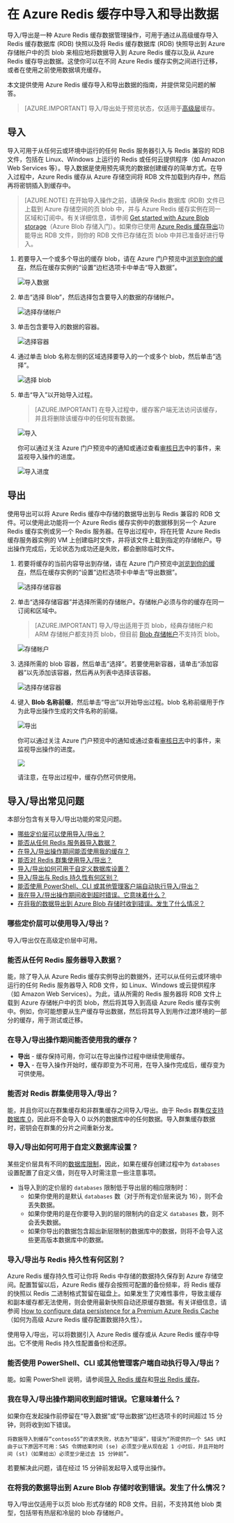 <properties 
	pageTitle="在 Azure Redis 缓存中导入和导出数据 | Azure" 
	description="了解如何使用高级 Azure Redis 缓存实例从 blob 存储导入数据，以及将数据导出到 blob 存储" 
	services="redis-cache" 
	documentationCenter="" 
	authors="steved0x" 
	manager="douge" 
	editor=""/>

<tags
	ms.service="cache"
	ms.date="07/13/2016"
	wacn.date="08/29/2016"/>  


# 在 Azure Redis 缓存中导入和导出数据

导入/导出是一种 Azure Redis 缓存数据管理操作，可用于通过从高级缓存导入 Redis 缓存数据库 (RDB) 快照以及将 Redis 缓存数据库 (RDB) 快照导出到 Azure 存储帐户中的页 blob 来相应地将数据导入到 Azure Redis 缓存以及从 Azure Redis 缓存导出数据。这使你可以在不同 Azure Redis 缓存实例之间进行迁移，或者在使用之前使用数据填充缓存。

本文提供使用 Azure Redis 缓存导入和导出数据的指南，并提供常见问题的解答。

>[AZURE.IMPORTANT] 导入/导出处于预览状态，仅适用于[高级层](/documentation/articles/cache-premium-tier-intro/)缓存。

## 导入

导入可用于从任何云或环境中运行的任何 Redis 服务器引入与 Redis 兼容的 RDB 文件，包括在 Linux、Windows 上运行的 Redis 或任何云提供程序（如 Amazon Web Services 等）。导入数据是使用预先填充的数据创建缓存的简单方式。在导入过程中，Azure Redis 缓存从 Azure 存储空间将 RDB 文件加载到内存中，然后再将密钥插入到缓存中。

>[AZURE.NOTE] 在开始导入操作之前，请确保 Redis 数据库 (RDB) 文件已上载到 Azure 存储空间的页 blob 中，并与 Azure Redis 缓存实例在同一区域和订阅中。有关详细信息，请参阅 [Get started with Azure Blob storage](/documentation/articles/storage-dotnet-how-to-use-blobs/)（Azure Blob 存储入门）。如果你已使用 [Azure Redis 缓存导出](#export)功能导出 RDB 文件，则你的 RDB 文件已存储在页 blob 中并已准备好进行导入。

1. 若要导入一个或多个导出的缓存 blob，请在 Azure 门户预览中[浏览到你的缓存](/documentation/articles/cache-configure/#configure-redis-cache-settings)，然后在缓存实例的“设置”边栏选项卡中单击“导入数据”。

    ![导入数据][cache-import-data]

2. 单击“选择 Blob”，然后选择包含要导入的数据的存储帐户。

    ![选择存储帐户][cache-import-choose-storage-account]

3. 单击包含要导入的数据的容器。

    ![选择容器][cache-import-choose-container]

4. 通过单击 blob 名称左侧的区域选择要导入的一个或多个 blob，然后单击“选择”。

    ![选择 blob][cache-import-choose-blobs]

5. 单击“导入”以开始导入过程。

    >[AZURE.IMPORTANT] 在导入过程中，缓存客户端无法访问该缓存，并且将删除该缓存中的任何现有数据。

    ![导入][cache-import-blobs]

    你可以通过关注 Azure 门户预览中的通知或通过查看[审核日志](/documentation/articles/cache-configure/#support-amp-troubleshooting-settings)中的事件，来监视导入操作的进度。

    ![导入进度][cache-import-data-import-complete]


## <a name="export"></a>导出

使用导出可以将 Azure Redis 缓存中存储的数据导出到与 Redis 兼容的 RDB 文件。可以使用此功能将一个 Azure Redis 缓存实例中的数据移到另一个 Azure Redis 缓存实例或另一个 Redis 服务器。在导出过程中，将在托管 Azure Redis 缓存服务器实例的 VM 上创建临时文件，并将该文件上载到指定的存储帐户。导出操作完成后，无论状态为成功还是失败，都会删除临时文件。

1. 若要将缓存的当前内容导出到存储，请在 Azure 门户预览中[浏览到你的缓存](/documentation/articles/cache-configure/#configure-redis-cache-settings)，然后在缓存实例的“设置”边栏选项卡中单击“导出数据”。

    ![选择存储容器][cache-export-data-choose-storage-container]

2. 单击“选择存储容器”并选择所需的存储帐户。存储帐户必须与你的缓存在同一订阅和区域中。

    >[AZURE.IMPORTANT] 导入/导出适用于页 blob，经典存储帐户和 ARM 存储帐户都支持页 blob，但目前 [Blob 存储帐户](/documentation/articles/storage-blob-storage-tiers/#blob-storage-accounts)不支持页 blob。

    ![存储帐户][cache-export-data-choose-account]

3. 选择所需的 blob 容器，然后单击“选择”。若要使用新容器，请单击“添加容器”以先添加该容器，然后再从列表中选择该容器。

    ![选择存储容器][cache-export-data-container]

4. 键入 **Blob 名称前缀**，然后单击“导出”以开始导出过程。blob 名称前缀用于作为此导出操作生成的文件名称的前缀。

    ![导出][cache-export-data]

    你可以通过关注 Azure 门户预览中的通知或通过查看[审核日志](/documentation/articles/cache-configure/#support-amp-troubleshooting-settings)中的事件，来监视导出操作的进度。

    ![][cache-export-data-export-complete]

    请注意，在导出过程中，缓存仍然可供使用。


## 导入/导出常见问题

本部分包含有关导入/导出功能的常见问题。

-	[哪些定价层可以使用导入/导出？](#what-pricing-tiers-can-use-importexport)
-	[能否从任何 Redis 服务器导入数据？](#can-i-import-data-from-any-redis-server)
-	[在导入/导出操作期间能否使用我的缓存？](#will-my-cache-be-available-during-an-importexport-operation)
-	[能否对 Redis 群集使用导入/导出？](#can-i-use-importexport-with-redis-cluster)
-	[导入/导出如何可用于自定义数据库设置？](#how-does-importexport-work-with-a-custom-databases-setting)
-	[导入/导出与 Redis 持久性有何区别？](#how-is-importexport-different-from-redis-persistence)
-	[能否使用 PowerShell、CLI 或其他管理客户端自动执行导入/导出？](#can-i-automate-importexport-using-powershell-cli-or-other-management-clients)
-	[我在导入/导出操作期间收到超时错误。它意味着什么？](#i-received-a-timeout-error-during-my-importexport-operation.-what-does-it-mean)
-	[在将我的数据导出到 Azure Blob 存储时收到错误。发生了什么情况？](#i-got-an-error-when-exporting-my-data-to-azure-blob-storage.-what-happened)


### <a name="what-pricing-tiers-can-use-importexport"></a>哪些定价层可以使用导入/导出？

导入/导出仅在高级定价层中可用。

### <a name="can-i-import-data-from-any-redis-server"></a>能否从任何 Redis 服务器导入数据？

能，除了导入从 Azure Redis 缓存实例导出的数据外，还可以从任何云或环境中运行的任何 Redis 服务器导入 RDB 文件，如 Linux、Windows 或云提供程序（如 Amazon Web Services）。为此，请从所需的 Redis 服务器将 RDB 文件上载到 Azure 存储帐户中的页 blob，然后将其导入到高级 Azure Redis 缓存实例中。例如，你可能想要从生产缓存导出数据，然后将其导入到用作过渡环境的一部分的缓存，用于测试或迁移。

### <a name="will-my-cache-be-available-during-an-importexport-operation"></a>在导入/导出操作期间能否使用我的缓存？

-	**导出** - 缓存保持可用，你可以在导出操作过程中继续使用缓存。
-	**导入** - 在导入操作开始时，缓存即变为不可用，在导入操作完成后，缓存变为可供使用。


### <a name="can-i-use-importexport-with-redis-cluster"></a>能否对 Redis 群集使用导入/导出？

能，并且你可以在群集缓存和非群集缓存之间导入/导出。由于 Redis 群集[仅支持数据库 0](/documentation/articles/cache-how-to-premium-clustering/#do-i-need-to-make-any-changes-to-my-client-application-to-use-clustering)，因此将不会导入 0 以外的数据库中的任何数据。导入群集缓存数据时，密钥会在群集的分片之间重新分发。

### <a name="how-does-importexport-work-with-a-custom-databases-setting"></a>导入/导出如何可用于自定义数据库设置？

某些定价层具有不同的[数据库限制](/documentation/articles/cache-configure/#databases)，因此，如果在缓存创建过程中为 `databases` 设置配置了自定义值，则在导入时需注意一些注意事项。

-	当导入到的定价层的 `databases` 限制低于导出层的相应限制时：
	-	如果你使用的是默认 `databases` 数（对于所有定价层来说为 16），则不会丢失数据。
	-	如果你使用的是在你要导入到的层的限制内的自定义 `databases` 数，则不会丢失数据。
	-	如果你导出的数据包含超出新层限制的数据库中的数据，则将不会导入这些更高版本数据库中的数据。

### <a name="how-is-importexport-different-from-redis-persistence"></a>导入/导出与 Redis 持久性有何区别？

Azure Redis 缓存持久性可让你将 Redis 中存储的数据持久保存到 Azure 存储空间。配置暂留以后，Azure Redis 缓存会按照可配置的备份频率，将 Redis 缓存的快照以 Redis 二进制格式暂留在磁盘上。如果发生了灾难性事件，导致主缓存和副本缓存都无法使用，则会使用最新快照自动还原缓存数据。有关详细信息，请参阅 [How to configure data persistence for a Premium Azure Redis Cache](/documentation/articles/cache-how-to-premium-persistence/)（如何为高级 Azure Redis 缓存配置数据持久性）。

使用导入/导出，可以将数据引入 Azure Redis 缓存或从 Azure Redis 缓存中导出。它不使用 Redis 持久性配置备份和还原。


### <a name="can-i-automate-importexport-using-powershell-cli-or-other-management-clients"></a>能否使用 PowerShell、CLI 或其他管理客户端自动执行导入/导出？

能。如需 PowerShell 说明，请参阅[导入 Redis 缓存](/documentation/articles/cache-howto-manage-redis-cache-powershell/#to-import-a-redis-cache)和[导出 Redis 缓存](/documentation/articles/cache-howto-manage-redis-cache-powershell/#to-export-a-redis-cache)。



### <a name="i-received-a-timeout-error-during-my-importexport-operation.-what-does-it-mean"></a>我在导入/导出操作期间收到超时错误。它意味着什么？

如果你在发起操作前停留在“导入数据”或“导出数据”边栏选项卡的时间超过 15 分钟，则将收到如下错误。

    将数据导入到缓存“contoso55”的请求失败，状态为“错误”，错误为“所提供的一个 SAS URI 由于以下原因不可用：SAS 令牌结束时间 (se) 必须至少是从现在起 1 小时后，并且开始时间 (st)（如果给出）必须至少是过去 15 分钟前”。

若要解决此问题，请在经过 15 分钟前发起导入或导出操作。

### <a name="i-got-an-error-when-exporting-my-data-to-azure-blob-storage.-what-happened"></a>在将我的数据导出到 Azure Blob 存储时收到错误。发生了什么情况？

导入/导出仅适用于以页 blob 形式存储的 RDB 文件。目前，不支持其他 blob 类型，包括带有热层和冷层的 blob 存储帐户。

    

  
<!-- IMAGES -->

[cache-settings-import-export-menu]: ./media/cache-how-to-import-export-data/cache-settings-import-export-menu.png
[cache-export-data-choose-account]: ./media/cache-how-to-import-export-data/cache-export-data-choose-account.png
[cache-export-data-choose-storage-container]: ./media/cache-how-to-import-export-data/cache-export-data-choose-storage-container.png
[cache-export-data-container]: ./media/cache-how-to-import-export-data/cache-export-data-container.png
[cache-export-data-export-complete]: ./media/cache-how-to-import-export-data/cache-export-data-export-complete.png
[cache-export-data]: ./media/cache-how-to-import-export-data/cache-export-data.png
[cache-import-data]: ./media/cache-how-to-import-export-data/cache-import-data.png
[cache-import-choose-storage-account]: ./media/cache-how-to-import-export-data/cache-import-choose-storage-account.png
[cache-import-choose-container]: ./media/cache-how-to-import-export-data/cache-import-choose-container.png
[cache-import-choose-blobs]: ./media/cache-how-to-import-export-data/cache-import-choose-blobs.png
[cache-import-blobs]: ./media/cache-how-to-import-export-data/cache-import-blobs.png
[cache-import-data-import-complete]: ./media/cache-how-to-import-export-data/cache-import-data-import-complete.png

<!---HONumber=Mooncake_0815_2016-->